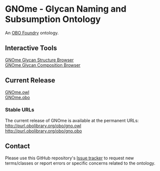 # GNOme - Glycan Naming and Subsumption Ontology
An [OBO Foundry](http://obofoundry.org/ontology/gno) ontology.

## Interactive Tools
[GNOme Glycan Structure Browser](https://raw.githack.com/glygen-glycan-data/GNOme/master/GNOme.browser.html)<br>
[GNOme Glycan Composition Browser](https://raw.githack.com/glygen-glycan-data/GNOme/master/GNOme.compositionselector.html)

## Current Release
[GNOme.owl](https://github.com/glygen-glycan-data/GNOme/releases/latest/download/GNOme.owl)<br>
[GNOme.obo](https://github.com/glygen-glycan-data/GNOme/releases/latest/download/GNOme.obo)

### Stable URLs
The current release of GNOme is available at the permanent URLs:<br/>
http://purl.obolibrary.org/obo/gno.owl<br/>
http://purl.obolibrary.org/obo/gno.obo<br/>

## Contact

Please use this GitHub repository's [Issue tracker](https://github.com/glygen-glycan-data/GNOme/issues) to request new terms/classes or report errors or specific concerns related to the ontology.

